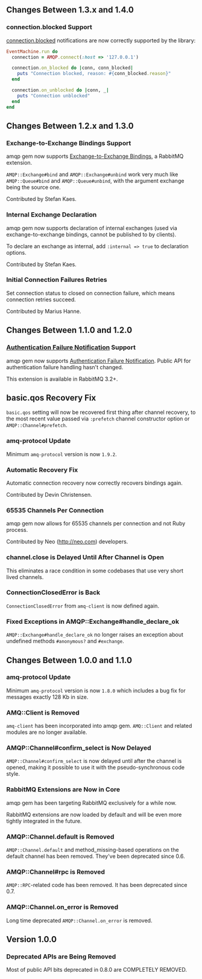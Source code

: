 ## Changes Between 1.3.x and 1.4.0

### connection.blocked Support

[connection.blocked](https://www.rabbitmq.com/connection-blocked.html) notifications
are now correctly supported by the library:

``` ruby
EventMachine.run do
  connection = AMQP.connect(:host => '127.0.0.1')

  connection.on_blocked do |conn, conn_blocked|
    puts "Connection blocked, reason: #{conn_blocked.reason}"
  end

  connection.on_unblocked do |conn, _|
    puts "Connection unblocked"
  end
end
```


## Changes Between 1.2.x and 1.3.0

### Exchange-to-Exchange Bindings Support

amqp gem now supports [Exchange-to-Exchange Bindings](http://www.rabbitmq.com/e2e.html), a RabbitMQ
extension.

`AMQP::Exchange#bind` and `AMQP::Exchange#unbind` work very much like `AMQP::Queue#bind` and
`AMQP::Queue#unbind`, with the argument exchange being the source one.

Contributed by Stefan Kaes.

### Internal Exchange Declaration

amqp gem now supports declaration of internal exchanges
(used via exchange-to-exchange bindings, cannot be published to
by clients).

To declare an exchange as internal, add `:internal => true` to
declaration options.

Contributed by Stefan Kaes.


### Initial Connection Failures Retries

Set connection status to closed on connection failure, which
means connection retries succeed.

Contributed by Marius Hanne.

## Changes Between 1.1.0 and 1.2.0

### [Authentication Failure Notification](http://www.rabbitmq.com/auth-notification.html) Support

amqp gem now supports [Authentication Failure
Notification](http://www.rabbitmq.com/auth-notification.html). Public
API for authentication failure handling hasn't changed.

This extension is available in RabbitMQ 3.2+.

## basic.qos Recovery Fix

`basic.qos` setting will now be recovered first thing after
channel recovery, to the most recent value passed via `:prefetch` channel
constructor option or `AMQP::Channel#prefetch`.


### amq-protocol Update

Minimum `amq-protocol` version is now `1.9.2`.

### Automatic Recovery Fix

Automatic connection recovery now correctly recovers bindings again.

Contributed by Devin Christensen.


### 65535 Channels Per Connection

amqp gem now allows for	65535 channels per connection and
not Ruby process.

Contributed by Neo (http://neo.com) developers.

### channel.close is Delayed Until After Channel is Open

This eliminates a race condition in some codebases that use
very short lived channels.

### ConnectionClosedError is Back

`ConnectionClosedError` from `amq-client` is now defined again.


### Fixed Exceptions in AMQP::Exchange#handle_declare_ok

`AMQP::Exchange#handle_declare_ok` no longer raises an exception
about undefined methods `#anonymous?` and `#exchange`.


## Changes Between 1.0.0 and 1.1.0

### amq-protocol Update

Minimum `amq-protocol` version is now `1.8.0` which includes
a bug fix for messages exactly 128 Kb in size.


### AMQ::Client is Removed

`amq-client` has been incorporated into amqp gem. `AMQ::Client` and related
modules are no longer available.

### AMQP::Channel#confirm_select is Now Delayed

`AMQP::Channel#confirm_select` is now delayed until after the channel
is opened, making it possible to use it with the pseudo-synchronous
code style.

### RabbitMQ Extensions are Now in Core

amqp gem has been targeting RabbitMQ exclusively for a while now.

RabbitMQ extensions are now loaded by default and will be even more
tightly integrated in the future.

### AMQP::Channel.default is Removed

`AMQP::Channel.default` and method_missing-based operations on the default
channel has been removed. They've been deprecated since 0.6.

### AMQP::Channel#rpc is Removed

`AMQP::RPC`-related code has been removed. It has been deprecated
since 0.7.

### AMQP::Channel.on_error is Removed

Long time deprecated `AMQP::Channel.on_error` is removed.


## Version 1.0.0

### Deprecated APIs are Being Removed

Most of public API bits deprecated in 0.8.0 are COMPLETELY REMOVED.
